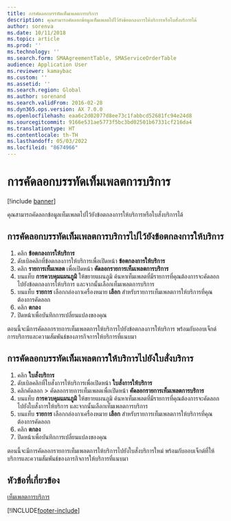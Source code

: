 ```yaml
---
title: การคัดลอกบรรทัดเท็มเพลตการบริการ
description: คุณสามารถคัดลอกข้อมูลเท็มเพลตไปไว้ยังข้อตกลงการให้บริการหรือใบสั่งบริการได้
author: sorenva
ms.date: 10/11/2018
ms.topic: article
ms.prod: ''
ms.technology: ''
ms.search.form: SMAAgreementTable, SMAServiceOrderTable
audience: Application User
ms.reviewer: kamaybac
ms.custom: ''
ms.assetid: ''
ms.search.region: Global
ms.author: sorenand
ms.search.validFrom: 2016-02-28
ms.dyn365.ops.version: AX 7.0.0
ms.openlocfilehash: eaa6c2d02077d8ee73c1fabbcd52681fc94e24d8
ms.sourcegitcommit: 9166e531ae5773f5bc3bd02501b67331cf216da4
ms.translationtype: HT
ms.contentlocale: th-TH
ms.lasthandoff: 05/03/2022
ms.locfileid: "8674966"
---
```

# <a name="copy-service-templates-lines"></a>การคัดลอกบรรทัดเท็มเพลตการบริการ 

[!include [banner](../includes/banner.md)]

คุณสามารถคัดลอกข้อมูลเท็มเพลตไปไว้ยังข้อตกลงการให้บริการหรือใบสั่งบริการได้

## <a name="copy-service-template-lines-into-a-service-agreement"></a>การคัดลอกบรรทัดเท็มเพลตการบริการไปไว้ยังข้อตกลงการให้บริการ

1. คลิก **ข้อตกลงการให้บริการ**
2. ดับเบิลคลิกที่ข้อตกลงการให้บริการเพื่อเปิดหน้า **ข้อตกลงการให้บริการ**
3. คลิก **รายการเท็มเพลต** เพื่อเปิดหน้า **คัดลอกรายการเท็มเพลตการบริการ**
4. บนแท็บ **การควบคุมแผนภูมิ** ให้ขยายแผนภูมิ ค้นหาเท็มเพลตที่มีรายการที่คุณต้องการจะคัดลอกไปยังข้อตกลงการให้บริการ และจากนั้นเลือกเท็มเพลตการบริการ
5. บนแท็บ **รายการ** เลือกกล่องกาเครื่องหมาย **เลือก** สำหรับรายการเท็มเพลตการให้บริการที่คุณต้องการคัดลอก
6. คลิก **ตกลง** 
7. ปิดหน้าเพื่อบันทึกการเปลี่ยนแปลงของคุณ

ตอนนี้จะมีการคัดลอกรายการเท็มเพลตการให้บริการไปยังข้อตกลงการให้บริการ พร้อมกับออบเจ็กต์การบริการและความสัมพันธ์ของภารกิจการให้บริการที่แนบมา

## <a name="copy-service-template-lines-into-a-service-order"></a>การคัดลอกบรรทัดเท็มเพลตการให้บริการไปยังใบสั่งบริการ

1. คลิก **ใบสั่งบริการ**
2. ดับเบิลคลิกที่ใบสั่งการให้บริการเพื่อเปิดหน้า **ใบสั่งการให้บริการ**
3. คลิกคัดลอก \> คัดลอกรายการเท็มเพลตเพื่อเปิดหน้า **คัดลอกรายการเท็มเพลตการบริการ**
4. บนแท็บ **การควบคุมแผนภูมิ** ให้ขยายแผนภูมิ ค้นหาเท็มเพลตที่มีรายการที่คุณต้องการจะคัดลอกไปยังใบสั่งการให้บริการ และจากนั้นเลือกเท็มเพลตการบริการ
5. บนแท็บ **รายการ** เลือกกล่องกาเครื่องหมาย **เลือก** สำหรับรายการเท็มเพลตการให้บริการที่คุณต้องการคัดลอก
6. คลิก **ตกลง** 
7. ปิดหน้าเพื่อบันทึกการเปลี่ยนแปลงของคุณ

ตอนนี้จะมีการคัดลอกรายการเท็มเพลตการให้บริการไปยังใบสั่งบริการใหม่ พร้อมกับออบเจ็กต์ที่ให้บริการและความสัมพันธ์ของภารกิจการให้บริการที่แนบมา 

## <a name="related-topics"></a>หัวข้อที่เกี่ยวข้อง

[เท็มเพลตการบริการ](service-template.md)




[!INCLUDE[footer-include](../../includes/footer-banner.md)]